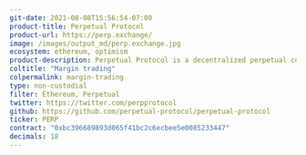 ```yaml
---
git-date: 2021-08-08T15:56:54-07:00
product-title: Perpetual Protocol
product-url: https://perp.exchange/
image: /images/output_md/perp.exchange.jpg
ecosystem: ethereum, optimism
product-description: Perpetual Protocol is a decentralized perpetual contract protocol with virtual AMMs to provide guaranteed liquidity.
coltitle: "Margin trading"
colpermalink: margin-trading
type: non-custodial
filter: Ethereum, Perpetual
twitter: https://twitter.com/perpprotocol
github: https://github.com/perpetual-protocol/perpetual-protocol
ticker: PERP
contract: "0xbc396689893d065f41bc2c6ecbee5e0085233447"
decimals: 18
---
```

